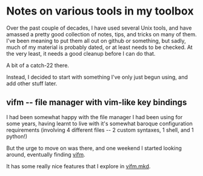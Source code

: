 # Notes on various tools in my toolbox

Over the past couple of decades, I have used several Unix tools, and have
amassed a pretty good collection of notes, tips, and tricks on many of them.
I've been meaning to put them all out on github or something, but sadly, much
of my material is probably dated, or at least needs to be checked.  At the
very least, it needs a good cleanup before I can do that.

A bit of a catch-22 there.

Instead, I decided to start with something I've only just begun using, and add
other stuff later.

## vifm -- file manager with vim-like key bindings

I had been somewhat happy with the file manager I had been using for some
years, having learnt to live with it's somewhat baroque configuration
requirements (involving 4 different files -- 2 custom syntaxes, 1 shell, and 1
python!)

<!--

Plus the ominous warnings saying:

    Please note that configuration files may change as ranger evolves.  It's
    completely up to you to keep them up to date.

which, while not far from the truth for *any* app, are simply worse here
because of the 4 different formats!

-->

But the urge to move on was there, and one weekend I started looking around,
eventually finding [vifm](https://vifm.info).

It has some really nice features that I explore in
[vifm.mkd](vifm.mkd).
